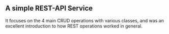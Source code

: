 ## A simple REST-API Service

It focuses on the 4 main CRUD operations with various classes, and was an excellent introduction to how REST operations worked in general. 
